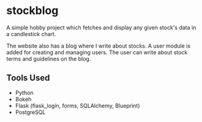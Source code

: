 # stockblog

A simple hobby project which fetches and display any given stock's data in a candlestick chart. 

The website also has a blog where I write about stocks. A user module is added for creating and managing users. 
The user can write about stock terms and guidelines on the blog.

## Tools Used
- Python
- Bokeh
- Flask (flask_login, forms, SQLAlchemy, Blueprint)
- PostgreSQL

